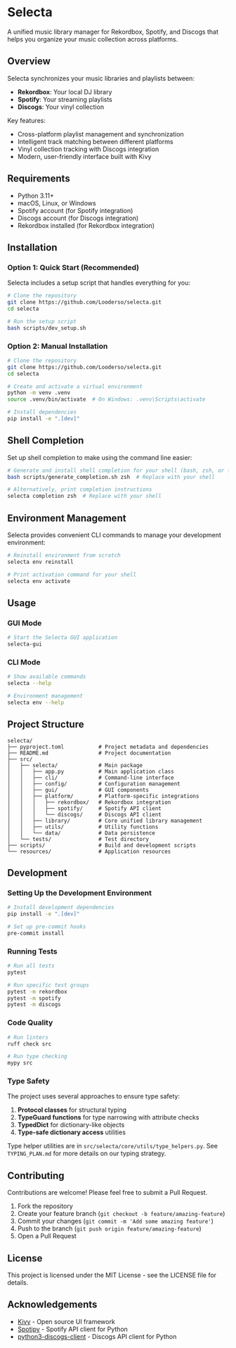 # Selecta

A unified music library manager for Rekordbox, Spotify, and Discogs that helps you organize your music collection across platforms.

## Overview

Selecta synchronizes your music libraries and playlists between:
- **Rekordbox**: Your local DJ library
- **Spotify**: Your streaming playlists
- **Discogs**: Your vinyl collection

Key features:
- Cross-platform playlist management and synchronization
- Intelligent track matching between different platforms
- Vinyl collection tracking with Discogs integration
- Modern, user-friendly interface built with Kivy

## Requirements

- Python 3.11+
- macOS, Linux, or Windows
- Spotify account (for Spotify integration)
- Discogs account (for Discogs integration)
- Rekordbox installed (for Rekordbox integration)

## Installation

### Option 1: Quick Start (Recommended)

Selecta includes a setup script that handles everything for you:

```bash
# Clone the repository
git clone https://github.com/Looderso/selecta.git
cd selecta

# Run the setup script
bash scripts/dev_setup.sh
```

### Option 2: Manual Installation

```bash
# Clone the repository
git clone https://github.com/Looderso/selecta.git
cd selecta

# Create and activate a virtual environment
python -m venv .venv
source .venv/bin/activate  # On Windows: .venv\Scripts\activate

# Install dependencies
pip install -e ".[dev]"
```

## Shell Completion

Set up shell completion to make using the command line easier:

```bash
# Generate and install shell completion for your shell (bash, zsh, or fish)
bash scripts/generate_completion.sh zsh  # Replace with your shell

# Alternatively, print completion instructions
selecta completion zsh  # Replace with your shell
```

## Environment Management

Selecta provides convenient CLI commands to manage your development environment:

```bash
# Reinstall environment from scratch
selecta env reinstall

# Print activation command for your shell
selecta env activate
```

## Usage

### GUI Mode

```bash
# Start the Selecta GUI application
selecta-gui
```

### CLI Mode

```bash
# Show available commands
selecta --help

# Environment management
selecta env --help
```

## Project Structure

```
selecta/
├── pyproject.toml           # Project metadata and dependencies
├── README.md                # Project documentation
├── src/
│   ├── selecta/             # Main package
│   │   ├── app.py           # Main application class
│   │   ├── cli/             # Command-line interface
│   │   ├── config/          # Configuration management
│   │   ├── gui/             # GUI components
│   │   ├── platform/        # Platform-specific integrations
│   │   │   ├── rekordbox/   # Rekordbox integration
│   │   │   ├── spotify/     # Spotify API client
│   │   │   └── discogs/     # Discogs API client
│   │   ├── library/         # Core unified library management
│   │   ├── utils/           # Utility functions
│   │   └── data/            # Data persistence
│   └── tests/               # Test directory
├── scripts/                 # Build and development scripts
└── resources/               # Application resources
```

## Development

### Setting Up the Development Environment

```bash
# Install development dependencies
pip install -e ".[dev]"

# Set up pre-commit hooks
pre-commit install
```

### Running Tests

```bash
# Run all tests
pytest

# Run specific test groups
pytest -m rekordbox
pytest -m spotify
pytest -m discogs
```

### Code Quality

```bash
# Run linters
ruff check src

# Run type checking
mypy src
```

### Type Safety

The project uses several approaches to ensure type safety:

1. **Protocol classes** for structural typing
2. **TypeGuard functions** for type narrowing with attribute checks
3. **TypedDict** for dictionary-like objects
4. **Type-safe dictionary access** utilities

Type helper utilities are in `src/selecta/core/utils/type_helpers.py`. See `TYPING_PLAN.md` for more details on our typing strategy.

## Contributing

Contributions are welcome! Please feel free to submit a Pull Request.

1. Fork the repository
2. Create your feature branch (`git checkout -b feature/amazing-feature`)
3. Commit your changes (`git commit -m 'Add some amazing feature'`)
4. Push to the branch (`git push origin feature/amazing-feature`)
5. Open a Pull Request

## License

This project is licensed under the MIT License - see the LICENSE file for details.

## Acknowledgements

- [Kivy](https://kivy.org/) - Open source UI framework
- [Spotipy](https://spotipy.readthedocs.io/) - Spotify API client for Python
- [python3-discogs-client](https://github.com/discogs/discogs_client) - Discogs API client for Python
